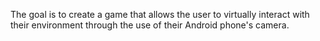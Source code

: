 The goal is to create a game that allows the user to virtually interact with their environment through the use of their Android phone's camera.